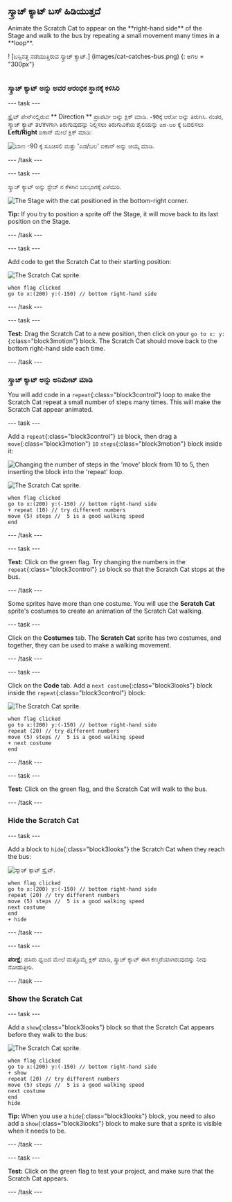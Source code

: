 ## ಸ್ಕ್ರಾಚ್ ಕ್ಯಾಟ್ ಬಸ್ ಹಿಡಿಯುತ್ತದೆ

<div style="display: flex; flex-wrap: wrap">
<div style="flex-basis: 200px; flex-grow: 1; margin-right: 15px;">
Animate the Scratch Cat to appear on the **right-hand side** of the Stage and walk to the bus by repeating a small movement many times in a **loop**. 
</div>
<div>

! [ಬಸ್ಸಿನತ್ತ ನಡೆಯುತ್ತಿರುವ ಸ್ಕ್ರಾಚ್ ಕ್ಯಾಟ್.] (images/cat-catches-bus.png) {: ಅಗಲ = "300px"}

</div>
</div>

### ಸ್ಕ್ರಾಚ್ ಕ್ಯಾಟ್ ಅನ್ನು ಅವರ ಆರಂಭಿಕ ಸ್ಥಾನಕ್ಕೆ ಕಳಿಸಿರಿ

--- task ---

ಸ್ಪ್ರೈಟ್ ಪೇನ್‌ನಲ್ಲಿರುವ ** Direction ** ಪ್ರಾಪರ್ಟಿ ಅನ್ನು ಕ್ಲಿಕ್ ಮಾಡಿ. `-90`ಕ್ಕೆ ಆರೋ ಅನ್ನು ತಿರುಗಿಸಿ. ನಂತರ, ಸ್ಕ್ರಾಚ್ ಕ್ಯಾಟ್ ತಲೆಕೆಳಗಾಗಿ ತಿರುಗುವುದನ್ನು ನಿಲ್ಲಿಸಲು ತಿರುಗುವಿಕೆಯ ಶೈಲಿಯನ್ನು `ಎಡ-ಬಲ` ಕ್ಕೆ ಬದಲಿಸಲು **Left/Right** ಐಕಾನ್ ಮೇಲೆ ಕ್ಲಿಕ್ ಮಾಡಿ:

![ಬಾಣ -90 ಕ್ಕೆ ಸೂಚಿಸಲಿ ಮತ್ತು 'ಎಡ/ಬಲ' ಐಕಾನ್ ಅನ್ನು ಆಯ್ಕೆ ಮಾಡಿ.](images/sprite-pane-direction.png)

--- /task ---

--- task ---

ಸ್ಕ್ರಾಚ್ ಕ್ಯಾಟ್ ಅನ್ನು ಸ್ಟೇಜ್ ನ ಕೆಳಗಿನ ಬಲಭಾಗಕ್ಕೆ ಎಳೆಯಿರಿ.

![The Stage with the cat positioned in the bottom-right corner.](images/bottom-right-cat.png)

**Tip:** If you try to position a sprite off the Stage, it will move back to its last position on the Stage.

--- /task ---

--- task ---

Add code to get the Scratch Cat to their starting position:

![The Scratch Cat sprite.](images/scratch-cat-sprite.png)

```blocks3
when flag clicked
go to x:(200) y:(-150) // bottom right-hand side
```

--- /task ---

--- task ---

**Test:** Drag the Scratch Cat to a new position, then click on your `go to x: y:`{:class="block3motion"} block. The Scratch Cat should move back to the bottom right-hand side each time.

--- /task ---

### ಸ್ಕ್ರಾಚ್ ಕ್ಯಾಟ್ ಅನ್ನು ಅನಿಮೇಟ್ ಮಾಡಿ

You will add code in a `repeat`{:class="block3control"} loop to make the Scratch Cat repeat a small number of steps many times. This will make the Scratch Cat appear animated.

--- task ---

Add a `repeat`{:class="block3control"} `10` block, then drag a `move`{:class="block3motion"} `10` `steps`{:class="block3motion"} block inside it:

![Changing the number of steps in the 'move' block from 10 to 5, then inserting the block into the 'repeat' loop.](images/block-into-loop.gif)

![The Scratch Cat sprite.](images/scratch-cat-sprite.png)

```blocks3
when flag clicked
go to x:(200) y:(-150) // bottom right-hand side
+ repeat (10) // try different numbers
move (5) steps //  5 is a good walking speed
end
```

--- /task ---

--- task ---

**Test:** Click on the green flag. Try changing the numbers in the `repeat`{:class="block3control"} `10` block so that the Scratch Cat stops at the bus.

--- /task ---

Some sprites have more than one costume. You will use the **Scratch Cat** sprite's costumes to create an animation of the Scratch Cat walking.

--- task ---

Click on the **Costumes** tab. The **Scratch Cat** sprite has two costumes, and together, they can be used to make a walking movement.

--- /task ---

--- task ---

Click on the **Code** tab. Add a `next costume`{:class="block3looks"} block inside the `repeat`{:class="block3control"} block:

![The Scratch Cat sprite.](images/scratch-cat-sprite.png)

```blocks3
when flag clicked
go to x:(200) y:(-150) // bottom right-hand side
repeat (20) // try different numbers
move (5) steps //  5 is a good walking speed
+ next costume 
end
```
--- /task ---

--- task ---

**Test:** Click on the green flag, and the Scratch Cat will walk to the bus.

--- /task ---

### Hide the Scratch Cat

--- task ---

Add a block to `hide`{:class="block3looks"} the Scratch Cat when they reach the bus:

![ಸ್ಕ್ರಾಚ್ ಕ್ಯಾಟ್ ಸ್ಪ್ರೈಟ್.](images/scratch-cat-sprite.png)

```blocks3
when flag clicked
go to x:(200) y:(-150) // bottom right-hand side
repeat (20) // try different numbers
move (5) steps //  5 is a good walking speed
next costume 
end
+ hide
```

--- /task ---

--- task ---

**ಪರೀಕ್ಷೆ:** ಹಸಿರು ಧ್ವಜದ ಮೇಲೆ ಮತ್ತೊಮ್ಮೆ ಕ್ಲಿಕ್ ಮಾಡಿ, ಸ್ಕ್ರಾಚ್ ಕ್ಯಾಟ್ ಈಗ ಕಣ್ಮರೆಯಾಗಿರುವುದನ್ನು ನೀವು ನೋಡುತ್ತೀರಿ.

--- /task ---

### Show the Scratch Cat

--- task ---

Add a `show`{:class="block3looks"} block so that the Scratch Cat appears before they walk to the bus:

![The Scratch Cat sprite.](images/scratch-cat-sprite.png)

```blocks3
when flag clicked
go to x:(200) y:(-150) // bottom right-hand side
+ show
repeat (20) // try different numbers
move (5) steps //  5 is a good walking speed
next costume 
end
hide
```

**Tip:** When you use a `hide`{:class="block3looks"} block, you need to also add a `show`{:class="block3looks"} block to make sure that a sprite is visible when it needs to be.

--- /task ---

--- task ---

**Test:** Click on the green flag to test your project, and make sure that the Scratch Cat appears.

--- /task ---

